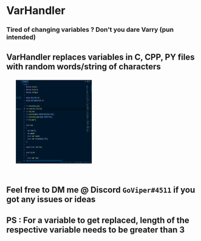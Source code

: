 
# VarHandler

  

### Tired of changing variables ? Don't you dare Varry (pun intended) </br>

## **VarHandler replaces variables in C, CPP, PY files with random words/string of characters**  </br>
<img src="./varHandler.gif" alt="My GIF" width="250" height="250"/>

## Feel free to DM me @ Discord `GoViper#4511` if you got any issues or ideas </br>

## PS : For a variable to get replaced, length of the respective variable needs to be greater than 3
